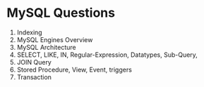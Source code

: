 # MySQL Questions

1. Indexing
1. MySQL Engines Overview
1. MySQL Architecture
1. SELECT, LIKE, IN, Regular-Expression, Datatypes, Sub-Query, 
1. JOIN Query
1. Stored Procedure, View, Event, triggers
1. Transaction
